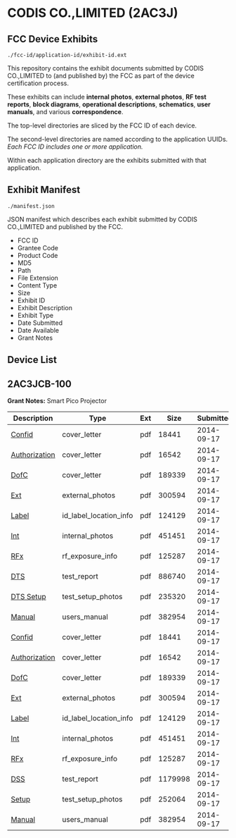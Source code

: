 # CODIS CO.,LIMITED (2AC3J)
## FCC Device Exhibits

```
./fcc-id/application-id/exhibit-id.ext
```

This repository contains the exhibit documents submitted by CODIS CO.,LIMITED to (and published by) the FCC as part of the device certification process.

These exhibits can include **internal photos**, **external photos**, **RF test reports**, **block diagrams**, **operational descriptions**, **schematics**, **user manuals**, and various **correspondence**.

The top-level directories are sliced by the FCC ID of each device.

The second-level directories are named according to the application UUIDs. *Each FCC ID includes one or more application.*

Within each application directory are the exhibits submitted with that application. 

## Exhibit Manifest

```
./manifest.json
```

JSON manifest which describes each exhibit submitted by CODIS CO.,LIMITED and published by the FCC.

- FCC ID
- Grantee Code
- Product Code
- MD5
- Path
- File Extension
- Content Type
- Size
- Exhibit ID
- Exhibit Description
- Exhibit Type
- Date Submitted
- Date Available
- Grant Notes

## Device List
## 2AC3JCB-100
**Grant Notes:** Smart Pico Projector

| Description | Type | Ext | Size | Submitted | Available |
| ----------- | ---- | --- | ---- | --------- | --------- |
| [Confid](2AC3JCB-100/c3d18b6e11aeeb990f85d02e7c35fdb3/2392736.pdf) | cover_letter | pdf | 18441 | 2014-09-17 | 2014-09-17 |
| [Authorization](2AC3JCB-100/c3d18b6e11aeeb990f85d02e7c35fdb3/2392737.pdf) | cover_letter | pdf | 16542 | 2014-09-17 | 2014-09-17 |
| [DofC](2AC3JCB-100/c3d18b6e11aeeb990f85d02e7c35fdb3/2392738.pdf) | cover_letter | pdf | 189339 | 2014-09-17 | 2014-09-17 |
| [Ext](2AC3JCB-100/c3d18b6e11aeeb990f85d02e7c35fdb3/2392739.pdf) | external_photos | pdf | 300594 | 2014-09-17 | 2014-09-17 |
| [Label](2AC3JCB-100/c3d18b6e11aeeb990f85d02e7c35fdb3/2392742.pdf) | id_label_location_info | pdf | 124129 | 2014-09-17 | 2014-09-17 |
| [Int](2AC3JCB-100/c3d18b6e11aeeb990f85d02e7c35fdb3/2392741.pdf) | internal_photos | pdf | 451451 | 2014-09-17 | 2014-09-17 |
| [RFx](2AC3JCB-100/c3d18b6e11aeeb990f85d02e7c35fdb3/2392743.pdf) | rf_exposure_info | pdf | 125287 | 2014-09-17 | 2014-09-17 |
| [DTS](2AC3JCB-100/c3d18b6e11aeeb990f85d02e7c35fdb3/2392740.pdf) | test_report | pdf | 886740 | 2014-09-17 | 2014-09-17 |
| [DTS Setup](2AC3JCB-100/c3d18b6e11aeeb990f85d02e7c35fdb3/2392744.pdf) | test_setup_photos | pdf | 235320 | 2014-09-17 | 2014-09-17 |
| [Manual](2AC3JCB-100/c3d18b6e11aeeb990f85d02e7c35fdb3/2392745.pdf) | users_manual | pdf | 382954 | 2014-09-17 | 2014-09-17 |
| [Confid](2AC3JCB-100/7080e7fe3dff1cf20b8c14058c4e4b18/2392736.pdf) | cover_letter | pdf | 18441 | 2014-09-17 | 2014-09-17 |
| [Authorization](2AC3JCB-100/7080e7fe3dff1cf20b8c14058c4e4b18/2392737.pdf) | cover_letter | pdf | 16542 | 2014-09-17 | 2014-09-17 |
| [DofC](2AC3JCB-100/7080e7fe3dff1cf20b8c14058c4e4b18/2392738.pdf) | cover_letter | pdf | 189339 | 2014-09-17 | 2014-09-17 |
| [Ext](2AC3JCB-100/7080e7fe3dff1cf20b8c14058c4e4b18/2392739.pdf) | external_photos | pdf | 300594 | 2014-09-17 | 2014-09-17 |
| [Label](2AC3JCB-100/7080e7fe3dff1cf20b8c14058c4e4b18/2392742.pdf) | id_label_location_info | pdf | 124129 | 2014-09-17 | 2014-09-17 |
| [Int](2AC3JCB-100/7080e7fe3dff1cf20b8c14058c4e4b18/2392741.pdf) | internal_photos | pdf | 451451 | 2014-09-17 | 2014-09-17 |
| [RFx](2AC3JCB-100/7080e7fe3dff1cf20b8c14058c4e4b18/2392743.pdf) | rf_exposure_info | pdf | 125287 | 2014-09-17 | 2014-09-17 |
| [DSS](2AC3JCB-100/7080e7fe3dff1cf20b8c14058c4e4b18/2392754.pdf) | test_report | pdf | 1179998 | 2014-09-17 | 2014-09-17 |
| [Setup](2AC3JCB-100/7080e7fe3dff1cf20b8c14058c4e4b18/2392758.pdf) | test_setup_photos | pdf | 252064 | 2014-09-17 | 2014-09-17 |
| [Manual](2AC3JCB-100/7080e7fe3dff1cf20b8c14058c4e4b18/2392745.pdf) | users_manual | pdf | 382954 | 2014-09-17 | 2014-09-17 |
